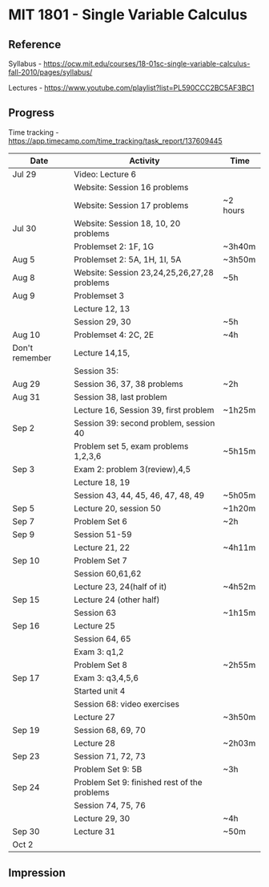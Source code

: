 # MIT 1801 - Single Variable Calculus

## Reference
Syllabus - https://ocw.mit.edu/courses/18-01sc-single-variable-calculus-fall-2010/pages/syllabus/

Lectures - https://www.youtube.com/playlist?list=PL590CCC2BC5AF3BC1

## Progress

Time tracking - https://app.timecamp.com/time_tracking/task_report/137609445

| Date | Activity | Time
| ---- | --- | ---|
| Jul 29 | Video: Lecture 6 | |
|  | Website: Session 16 problems  | |
|  | Website: Session 17 problems  | ~2 hours|
| Jul 30 | Website: Session 18, 10, 20 problems | |
| |        Problemset 2: 1F, 1G | ~3h40m | |
| Aug 5 | Problemset 2: 5A, 1H, 1I, 5A | ~3h50m|
| Aug 8 | Website: Session 23,24,25,26,27,28 problems | ~5h|
| Aug 9 | Problemset 3 | |
|  | Lecture 12, 13 | |
|  | Session 29, 30 | ~5h|
| Aug 10 | Problemset 4: 2C, 2E | ~4h|
| Don't remember | Lecture 14,15,  | |
| | Session 35:  | |
| Aug 29 | Session 36, 37, 38 problems  | ~2h|
| Aug 31 | Session 38, last problem | |
|        | Lecture 16, Session 39, first problem | ~1h25m |
| Sep 2 | Session 39: second problem, session 40 | | 
|  | Problem set 5, exam problems 1,2,3,6 | ~5h15m |
| Sep 3 | Exam 2: problem 3(review),4,5 | | 
| |  Lecture 18, 19| | 
| |  Session 43, 44, 45, 46, 47, 48, 49| ~5h05m| 
| Sep 5 | Lecture 20, session 50 | ~1h20m | 
| Sep 7 | Problem Set 6| ~2h |
| Sep 9 | Session 51-59 |  |
| | Lecture 21, 22 | ~4h11m| 
| Sep 10 | Problem Set 7 | |
| | Session 60,61,62 | |
| | Lecture 23, 24(half of it) | ~4h52m |
| Sep 15 | Lecture 24 (other half) | |
| | Session 63 | ~1h15m |
| Sep 16 | Lecture 25 | | 
| | Session 64, 65 | | 
| | Exam 3: q1,2| | 
| | Problem Set 8  | ~2h55m |  
| Sep 17 | Exam 3: q3,4,5,6 | |  
| | Started unit 4  | |  
| | Session 68: video exercises  | |  
| | Lecture 27  | ~3h50m |  
| Sep 19 | Session 68, 69, 70 |      |
|        | Lecture 28         |~2h03m| 
| Sep 23 | Session 71, 72, 73 |      |
|        | Problem Set 9: 5B  | ~3h  |
| Sep 24 | Problem Set 9: finished rest of the problems | |
| | Session 74, 75, 76 | | 
| | Lecture 29, 30 |  ~4h| 
| Sep 30 | Lecture 31 | ~50m |
| Oct 2  |  |  | 

## Impression
